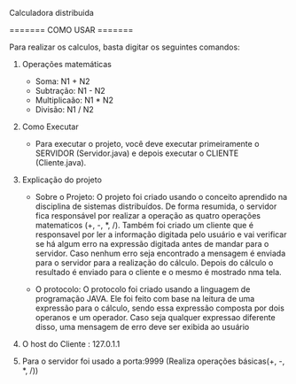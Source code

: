 Calculadora distribuida

======= COMO USAR =======

Para realizar os calculos, basta digitar os seguintes comandos:

1. Operações matemáticas
    - Soma: N1 + N2
    - Subtração: N1 - N2
    - Multiplicaão: N1 * N2
    - Divisão: N1 / N2


2. Como Executar
    - Para executar o projeto, você deve executar primeiramente o SERVIDOR (Servidor.java) e depois executar o CLIENTE (Cliente.java).
  

3. Explicação do projeto
    - Sobre o Projeto: 
    O projeto foi criado usando o conceito aprendido na disciplina de sistemas distribuídos. De forma resumida, o servidor fica responsável por realizar a operação as    quatro operações matematicos (+, -, *, /). Também foi criado um cliente que é responsavel por ler a informação digitada pelo usuário e vai verificar se há algum erro     na expressão digitada antes de mandar para o servidor. Caso nenhum erro seja encontrado a mensagem é enviada para o servidor para a realização do cálculo. Depois do     cálculo o resultado é enviado para o cliente e o mesmo é mostrado nma tela. 
    
    - O protocolo:
    O protocolo foi criado usando a linguagem de programação JAVA. Ele foi feito com base na leitura de uma expressão para o cálculo, sendo essa expressão composta por dois operanos e um operador. Caso seja qualquer expressao diferente disso, uma mensagem de erro deve ser exibida ao usuário
    
4. O host do Cliente : 127.0.1.1

5. Para o servidor foi usado a porta:9999 (Realiza operações básicas(+, -, *, /))
